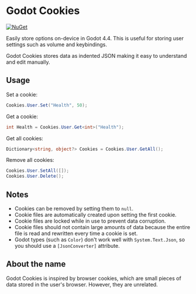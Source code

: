 # Godot Cookies

[![NuGet](https://img.shields.io/nuget/v/GodotCookies.svg)](https://www.nuget.org/packages/GodotCookies)

Easily store options on-device in Godot 4.4. This is useful for storing user settings such as volume and keybindings.

Godot Cookies stores data as indented JSON making it easy to understand and edit manually.

## Usage

Set a cookie:
```cs
Cookies.User.Set("Health", 50);
```

Get a cookie:
```cs
int Health = Cookies.User.Get<int>("Health");
```

Get all cookies:
```cs
Dictionary<string, object?> Cookies = Cookies.User.GetAll();
```

Remove all cookies:
```cs
Cookies.User.SetAll([]);
Cookies.User.Delete();
```

## Notes

- Cookies can be removed by setting them to `null`.
- Cookie files are automatically created upon setting the first cookie.
- Cookie files are locked while in use to prevent data corruption.
- Cookie files should not contain large amounts of data because the entire file is read and rewritten every time a cookie is set.
- Godot types (such as `Color`) don't work well with `System.Text.Json`, so you should use a `[JsonConverter]` attribute.

## About the name

Godot Cookies is inspired by browser cookies, which are small pieces of data stored in the user's browser.
However, they are unrelated.